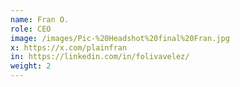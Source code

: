 ```yaml
---
name: Fran O.
role: CEO
image: /images/Pic-%20Headshot%20final%20Fran.jpg
x: https://x.com/plainfran
in: https://linkedin.com/in/folivavelez/
weight: 2
---
```

